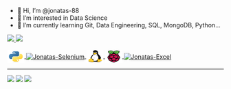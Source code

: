 - 👋 Hi, I’m @jonatas-88
- 👀 I’m interested in Data Science
- 🌱 I’m currently learning Git, Data Engineering, SQL, MongoDB, Python...

 <div>
  <a href="https://github.com/jonatas-88">
  <img height="160em" src="https://github-readme-stats.vercel.app/api?username=jonatas-88&show_icons=true&theme=dark&include_all_commits=true&count_private=true"/>
  <img height="160em" src="https://github-readme-stats.vercel.app/api/top-langs/?username=jonatas-88&layout=compact&langs_count=7&theme=dark"/>
</div>

<div style="display: inline_block"><br>
  <img align="center" alt="Jonatas-Python" height="30" width="40" src="https://github.com/devicons/devicon/blob/master/icons/python/python-original.svg">
  <img align="center" alt="Jonatas-Selenium" height="30" width="40" src="https://api.iconify.design/logos-selenium.svg">
  <img align="center" alt="Jonatas-Linux" height="30" width="40" src="https://github.com/devicons/devicon/blob/master/icons/linux/linux-original.svg">
  <img align="center" alt="Jonatas-Rpi" height="30" width="40" src="https://github.com/devicons/devicon/blob/master/icons/raspberrypi/raspberrypi-original.svg">
  <img align="center" alt="Jonatas-Excel" height="30" width="40" src="https://upload.wikimedia.org/wikipedia/commons/3/34/Microsoft_Office_Excel_%282019%E2%80%93present%29.svg">
</div>

---
 
<div>
  <a href = "mailto:jonatas.88@gmail.com"><img src="https://img.shields.io/badge/-Gmail-%23333?style=for-the-badge&logo=gmail&logoColor=white" height="40px" target="_blank"></a>
  <a href="https://www.linkedin.com/in/jonatas-stein-da-silva" target="_blank"><img src="https://img.shields.io/badge/-LinkedIn-%230077B5?style=for-the-badge&logo=linkedin&logoColor=white" height="40px" target="_blank"></a>
  <a href="https://www.kaggle.com/jonatassteindasilva" target="_blank"><img src="https://www.dataapplab.com/wp-content/uploads/2017/06/kaggle-logo-gray-300.png" height="40px" target="_blank"></a>
</div>
